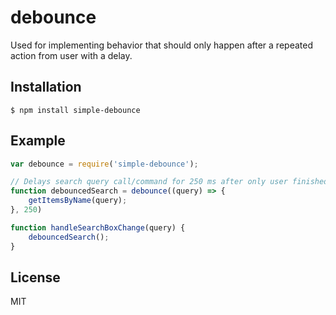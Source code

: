 # debounce

  Used for implementing behavior that should only happen after a repeated
  action from user with a delay.

## Installation

    $ npm install simple-debounce

## Example

```js
var debounce = require('simple-debounce');

// Delays search query call/command for 250 ms after only user finished typing.
function debouncedSearch = debounce((query) => {
    getItemsByName(query);
}, 250)

function handleSearchBoxChange(query) {
    debouncedSearch();
}
```

## License

  MIT
